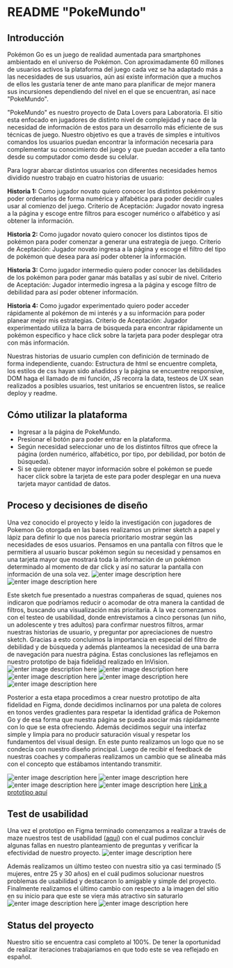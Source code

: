 # README "PokeMundo"

## Introducción

Pokémon Go es un juego de realidad aumentada para smartphones ambientado en el universo de Pokémon. Con aproximadamente 60 millones de usuarios activos la plataforma del juego cada vez se ha adaptado más a las necesidades de sus usuarios, aún así existe información que a muchos de ellos les gustaría tener de ante mano para planificar de mejor manera sus incursiones dependiendo del nivel en el que se encuentran, así nace "PokeMundo".

"PokeMundo" es nuestro proyecto de Data Lovers para Laboratoria. El sitio esta enfocado en jugadores de distinto nivel de complejidad y nace de la necesidad de información de estos para un desarrollo más eficiente de sus técnicas de juego. Nuestro objetivo es que a través de simples e intuitivos comandos los usuarios puedan encontrar la información necesaria para complementar su conocimiento del juego y que puedan acceder a ella tanto desde su computador como desde su celular. 

Para lograr abarcar distintos usuarios con diferentes necesidades hemos dividido nuestro trabajo en cuatro historias de usuario:

**Historia 1:** Como jugador novato quiero conocer los distintos pokémon y poder ordenarlos de forma numérica y alfabética para poder decidir cuales usar al comienzo del juego.
Criterio de Aceptación: Jugador novato ingresa a la página y escoge entre filtros para escoger numérico o alfabético y así obtener la información.

**Historia 2:** Como jugador novato quiero conocer los distintos tipos de pokémon para poder comenzar a generar una estrategia de juego.
Criterio de Aceptación: Jugador novato ingresa a la página y escoge el filtro del tipo de pokémon que desea para así poder obtener la información.

**Historia 3:** Como jugador intermedio quiero poder conocer las debilidades de los pokémon para poder ganar más batallas y así subir de nivel. 
Criterio de Aceptación: Jugador intermedio ingresa a la página y escoge filtro de debilidad para así poder obtener información.

**Historia 4:** Como jugador experimentado quiero poder acceder rápidamente al pokémon de mi interés y a su información para poder planear mejor mis estrategias.
Criterio de Aceptación: Jugador experimentado utiliza la barra de búsqueda para encontrar rápidamente un pokémon especifico y hace click sobre la tarjeta para poder desplegar otra con más información. 

Nuestras historias de usuario cumplen con definición de terminado de forma independiente, cuando: Estructura de html se encuentre completa, los estilos de css hayan sido añadidos y la página se encuentre responsive, DOM haga el llamado de mi función, JS recorra la data, testeos de UX sean realizados a posibles usuarios, test unitarios se encuentren listos, se realice deploy y readme. 

## Cómo utilizar la plataforma

-   Ingresar a la página de PokeMundo.
-   Presionar el botón para poder entrar en la plataforma.
-   Según necesidad seleccionar uno de los distintos filtros que ofrece la página (orden numérico, alfabético, por tipo, por debilidad, por botón de búsqueda).
-   Si se quiere obtener mayor información sobre el pokémon se puede hacer click sobre la tarjeta de este para poder desplegar en una nueva tarjeta mayor cantidad de datos. 

## Proceso y decisiones de diseño

Una vez conocido el proyecto y leído la investigación con jugadores de Pokemon Go otorgada en las bases realizamos un primer sketch a papel y lápiz para definir lo que nos parecía prioritario mostrar según las necesidades de esos usuarios. Pensamos en una pantalla con filtros que le permitiera al usuario buscar pokémon según su necesidad y pensamos en una tarjeta mayor que mostrará toda la información de un pokémon determinado al momento de dar click y así no saturar la pantalla con información de una sola vez.
![enter image description here](https://raw.githubusercontent.com/laguilerac/SCL013-data-lovers/master/src/img/Sketch%201.jpeg)
![enter image description here](https://raw.githubusercontent.com/laguilerac/SCL013-data-lovers/master/src/img/Sketch%202.JPG)

Este sketch fue presentado a nuestras compañeras de squad, quienes nos indicaron que podríamos reducir o acomodar de otra manera la cantidad de filtros, buscando una visualización más prioritaria. A la vez comenzamos con el testeo de usabilidad, donde entrevistamos a cinco personas (un niño, un adolescente y tres adultos) para confirmar nuestros filtros, armar nuestras historias de usuario, y preguntar por apreciaciones de nuestro sketch. Gracias a esto concluimos la importancia en especial del filtro de debilidad y de búsqueda y además planteamos la necesidad de una barra de navegación para nuestra página. Estas conclusiones las reflejamos en nuestro prototipo de baja fidelidad realizado en InVision.
![enter image description here](https://raw.githubusercontent.com/laguilerac/SCL013-data-lovers/master/src/img/Baja%20Fidelidad%201.jpg)
![enter image description here](https://raw.githubusercontent.com/laguilerac/SCL013-data-lovers/master/src/img/Baja%20Fidelidad%202.jpg)
![enter image description here](https://raw.githubusercontent.com/laguilerac/SCL013-data-lovers/master/src/img/Baja%20Fidelidad%203.jpg)
![enter image description here](https://raw.githubusercontent.com/laguilerac/SCL013-data-lovers/master/src/img/Baja%20Fidelidad%204.jpg)
![enter image description here](https://raw.githubusercontent.com/laguilerac/SCL013-data-lovers/master/src/img/Baja%20Fidelidad%205.jpg)

Posterior a esta etapa procedimos a crear nuestro prototipo de alta fidelidad en Figma, donde decidimos inclinarnos por una paleta de colores en tonos verdes gradientes para respetar la identidad gráfica de Pokemon Go y de esa forma que nuestra página se pueda asociar más rápidamente con lo que se esta ofreciendo. Además decidimos seguir una interfaz simple y limpia para no producir saturación visual y respetar los fundamentos del visual design. En este punto realizamos un logo que no se condecía con nuestro diseño principal. Luego de recibir el feedback de nuestras coaches y compañeras realizamos un cambio que se alineaba más con el concepto que estábamos intentando transmitir.

![enter image description here](https://raw.githubusercontent.com/laguilerac/SCL013-data-lovers/master/src/img/Logo%201.png)
![enter image description here](https://raw.githubusercontent.com/laguilerac/SCL013-data-lovers/master/src/img/Logo.png)
![enter image description here](https://raw.githubusercontent.com/laguilerac/SCL013-data-lovers/master/src/img/Figma%201.JPG)
![enter image description here](https://raw.githubusercontent.com/laguilerac/SCL013-data-lovers/master/src/img/Figma%202.JPG)
[Link a prototipo aquí](https://www.figma.com/proto/Yiequf0k9S97J9a10RqhFU/Data-Lovers?node-id=4:0&scaling=min-zoom)
 
## Test de usabilidad

Una vez el prototipo en Figma terminado comenzamos a realizar a través de maze nuestros test de usabilidad ([aquí](https://t.maze.design/10793867)) con el cual pudimos concluir algunas fallas en nuestro planteamiento de preguntas y verificar la efectividad de nuestro proyecto. 
![enter image description here](https://raw.githubusercontent.com/laguilerac/SCL013-data-lovers/master/src/img/Maze.JPG)
 
 Además realizamos un último testeo con nuestra sitio ya casi terminado (5 mujeres, entre 25 y 30 años) en el cuál pudimos solucionar nuestros problemas de usabilidad y destacaron lo amigable y simple del proyecto. Finalmente realizamos el último cambio con respecto a la imagen del sitio en su inicio para que este se viera más atractivo sin saturarlo
 ![enter image description here](https://raw.githubusercontent.com/laguilerac/SCL013-data-lovers/master/src/img/Pag%201.JPG)
 ![enter image description here](https://raw.githubusercontent.com/laguilerac/SCL013-data-lovers/master/src/img/Pag2.JPG)
 

## Status del proyecto
Nuestro sitio se encuentra casi completo al 100%. De tener la oportunidad de realizar iteraciones trabajaríamos en que todo este se vea reflejado en español.